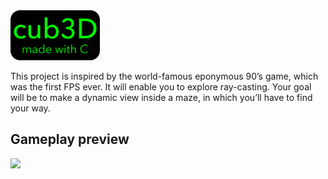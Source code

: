 <!-- <img src="cub3Dr.png" width="259" height="80"> -->
<img src="cub3D.png" width="143" height="80">

This project is inspired by the world-famous eponymous 90’s game, which was the first FPS ever. It will enable you to explore ray-casting. Your goal will be to make a dynamic view inside a maze, in which you’ll have to find your way.
<!-- [![forthebadge](https://forthebadge.com/images/badges/made-with-c.svg)](https://forthebadge.com) -->
## Gameplay preview

![](cub3D.gif)

<!-- <img src="cub3D.gif" width="400" height="300" position="center"> -->
<!-- <img src="https://forthebadge.com/images/badges/made-with-c.svg" width="400" height="300" position="center"> -->


